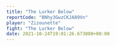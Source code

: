 ```yaml
---
title: "The Lurker Below"
reportCode: "BNhy3GwzCKJA89Vn"
player: "Zizounette"
fight: "The Lurker Below"
date: 2021-10-24T19:01:26.673000+00:00
---
```

